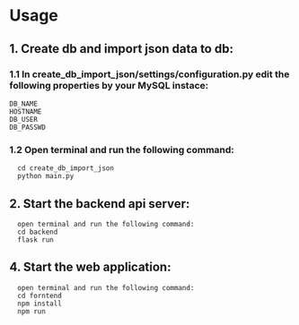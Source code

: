 # Usage
## 1.  Create db and import json data to db:
### 1.1 In create_db_import_json/settings/configuration.py edit the following properties by your MySQL instace:
    DB_NAME
    HOSTNAME 
    DB_USER
    DB_PASSWD

### 1.2 Open terminal and run the following command:
      cd create_db_import_json
      python main.py
## 2. Start the backend api server:
      open terminal and run the following command:
      cd backend
      flask run
## 4. Start the web application:
      open terminal and run the following command:
      cd forntend
      npm install
      npm run
       
